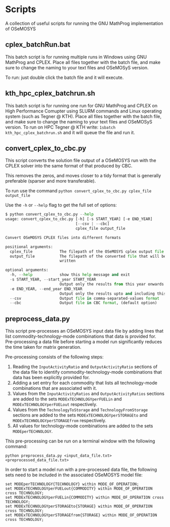 # Scripts

A collection of useful scripts for running the GNU MathProg implementation of
OSeMOSYS

## cplex_batchRun.bat

This batch script is for running multiple runs in Windows using GNU MathProg
and CPLEX. Place all files together with the batch file, and make sure to change
the naming to your text files and OSeMOSyS version.

To run: just double click the batch file and it will execute.

## kth_hpc_cplex_batchrun.sh

This batch script is for running one run for GNU MathProg and CPLEX on High Performance Comupter using SLURM commands
and Linux operating system (such as Tegner @ KTH).
Place all files together with the batch file, and make sure to change the naming
to your text files and OSeMOSyS version.
To run on HPC Tegner @ KTH write: `1sbatch kth_hpc_cplex_batchrun.sh`
and it will queue the file and run it.

## convert_cplex_to_cbc.py

This script converts the solution file output of a OSeMOSYS run with the CPLEX
solver into the same format of that produced by CBC.

This removes the zeros, and moves closer to a tidy format that is generally
preferable (sparser and more transferable).

To run use the command `python convert_cplex_to_cbc.py cplex_file output_file`

Use the `-h` or `--help` flag to get the full set of options:

```python
$ python convert_cplex_to_cbc.py --help
usage: convert_cplex_to_cbc.py [-h] [-s START_YEAR] [-e END_YEAR]
                               [--csv | --cbc]
                               cplex_file output_file

Convert OSeMOSYS CPLEX files into different formats

positional arguments:
  cplex_file            The filepath of the OSeMOSYS cplex output file
  output_file           The filepath of the converted file that will be
                        written

optional arguments:
  -h, --help            show this help message and exit
  -s START_YEAR, --start_year START_YEAR
                        Output only the results from this year onwards
  -e END_YEAR, --end_year END_YEAR
                        Output only the results upto and including this year
  --csv                 Output file in comma-separated-values format
  --cbc                 Output file in CBC format, (default option)
```

## preprocess_data.py

This script pre-processes an OSeMOSYS input data file by adding lines that list commodity-technology-mode combinations that data is provided for. Pre-processing a data file before starting a model run significantly reduces the time taken for matrix generation. 

Pre-processing consists of the following steps:
1. Reading the `InputActivityRatio` and `OutputActivityRatio` sections of the data file to identify commodity-technology-mode combinations that data has been explicitly provided for.
2. Adding a set entry for each commodity that lists all technology-mode combinations that are associated with it.  
3. Values from the `InputActivityRatios` and `OutputActivityRatios` sections are added to the sets `MODExTECHNOLOGYperFUELin` and `MODExTECHNOLOGYperFUELout` respectively.
4. Values from the `TechnologyToStorage` and `TechnologyFromStorage` sections are added to the sets `MODExTECHNOLOGYperSTORAGEto` and `MODExTECHNOLOGYperSTORAGEfrom` respectively.
5. All values for technology-mode combinations are added to the sets `MODEperTECHNOLOGY`.

This pre-processing can be run on a terminal window with the following command:
```
python preprocess_data.py <input_data_file.txt> <preprocessed_data_file.txt>
``` 

In order to start a model run with a pre-processed data file, the following sets need to be included in the associated OSeMOSYS model file:
```
set MODEperTECHNOLOGY{TECHNOLOGY} within MODE_OF_OPERATION;
set MODExTECHNOLOGYperFUELout{COMMODITY} within MODE_OF_OPERATION cross TECHNOLOGY;
set MODExTECHNOLOGYperFUELin{COMMODITY} within MODE_OF_OPERATION cross TECHNOLOGY;
set MODExTECHNOLOGYperSTORAGEto{STORAGE} within MODE_OF_OPERATION cross TECHNOLOGY;
set MODExTECHNOLOGYperSTORAGEfrom{STORAGE} within MODE_OF_OPERATION cross TECHNOLOGY;
```



